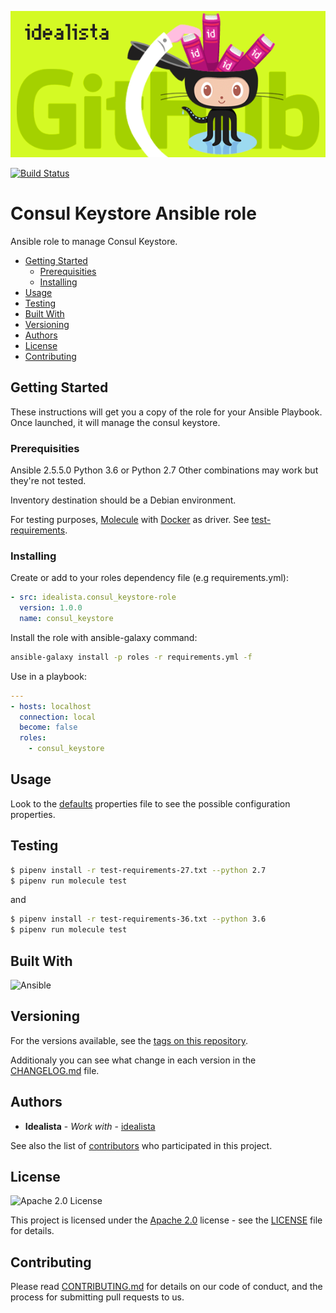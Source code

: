 ![Logo](https://raw.githubusercontent.com/idealista/consul_keystore-role/master/logo.gif)

[![Build Status](https://travis-ci.org/idealista/consul_keystore-role.png)](https://travis-ci.org/idealista/consul_keystore-role)

# Consul Keystore Ansible role

Ansible role to manage Consul Keystore.

- [Getting Started](#getting-started)
  - [Prerequisities](#prerequisities)
  - [Installing](#installing)
- [Usage](#usage)
- [Testing](#testing)
- [Built With](#built-with)
- [Versioning](#versioning)
- [Authors](#authors)
- [License](#license)
- [Contributing](#contributing)

## Getting Started

These instructions will get you a copy of the role for your Ansible Playbook. Once launched, it will manage the consul keystore.

### Prerequisities

Ansible 2.5.5.0
Python 3.6 or Python 2.7
Other combinations may work but they're not tested.

Inventory destination should be a Debian environment.

For testing purposes, [Molecule](https://molecule.readthedocs.io/) with [Docker](https://www.docker.com/) as driver.
See [test-requirements](test-requirements.txt).

### Installing

Create or add to your roles dependency file (e.g requirements.yml):

``` yml
- src: idealista.consul_keystore-role
  version: 1.0.0
  name: consul_keystore
```

Install the role with ansible-galaxy command:

```sh
ansible-galaxy install -p roles -r requirements.yml -f
```

Use in a playbook:

``` yml
---
- hosts: localhost
  connection: local
  become: false
  roles:
    - consul_keystore
```

## Usage

Look to the [defaults](defaults/main.yml) properties file to see the possible configuration properties.

## Testing

```sh
$ pipenv install -r test-requirements-27.txt --python 2.7
$ pipenv run molecule test
```

and

```sh
$ pipenv install -r test-requirements-36.txt --python 3.6
$ pipenv run molecule test
```

## Built With

![Ansible](https://img.shields.io/badge/ansible-2.5.5.0-green.svg)

## Versioning

For the versions available, see the [tags on this repository](https://github.com/idealista/consul_keystore-role/tags).

Additionaly you can see what change in each version in the [CHANGELOG.md](CHANGELOG.md) file.

## Authors

- **Idealista** - *Work with* - [idealista](https://github.com/idealista)

See also the list of [contributors](https://github.com/idealista/consul_keystore-role/contributors) who participated in this project.

## License

![Apache 2.0 License](https://img.shields.io/hexpm/l/plug.svg)

This project is licensed under the [Apache 2.0](https://www.apache.org/licenses/LICENSE-2.0) license - see the [LICENSE](LICENSE) file for details.

## Contributing

Please read [CONTRIBUTING.md](.github/CONTRIBUTING.md) for details on our code of conduct, and the process for submitting pull requests to us.
